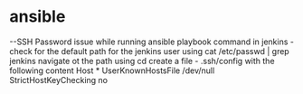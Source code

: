 # ansible

--SSH Password issue while running ansible playbook command in jenkins -
     check for the default path for the jenkins user using cat /etc/passwd | grep jenkins
     navigate ot the path using cd
     create a file - .ssh/config with the following content
          Host *
          UserKnownHostsFile /dev/null
          StrictHostKeyChecking no

